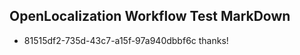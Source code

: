 ## OpenLocalization Workflow Test MarkDown
* 81515df2-735d-43c7-a15f-97a940dbbf6c thanks!

<!--HONumber=Sep16_HO1-->


